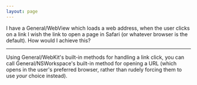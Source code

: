 ```yaml
---
layout: page
---
```


I have a General/WebView which loads a web address, when the user clicks on a link I wish the link to open a page in Safari (or whatever browser is  the default). How would I achieve this?

----

Using General/WebKit's built-in methods for handling a link click, you can call General/NSWorkspace's built-in method for opening a URL (which opens in the user's preferred browser, rather than rudely forcing them to use *your* choice instead).
